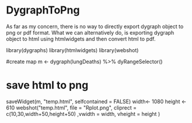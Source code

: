 # DygraphToPng


As far as my concern, there is no way to directly export dygraph object to png or pdf format. What we can alternatively do, is exporting dygraph object to html using 
htmlwidgets and then convert html to pdf. 

library(dygraphs)
library(htmlwidgets)
library(webshot)

#create map
m <- dygraph(lungDeaths) %>% dyRangeSelector()

# save html to png
saveWidget(m, "temp.html", selfcontained = FALSE)
width<- 1080
height <- 610
webshot("temp.html", file = "Rplot.png",
        cliprect = c(10,30,width+50,height+50)
        ,vwidth = width, vheight = height )
